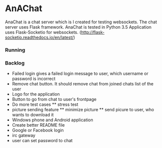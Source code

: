 # AnAChat

AnaChat is a chat server which is I created for testing websockets.
The chat server uses Flask framework.
AnaChat is tested in Python 3.5
Application uses Flask-Socketio for websockets.
(http://flask-socketio.readthedocs.io/en/latest/)

### Running



### Backlog
* Failed login gives a failed login message to user, which username or password is incorrect
* Remove chat button. It should remove chat from joined chats list of the user
* Logo for the application
* Button to go from chat to user's frontpage
* Do more test cases
** stress test
* picture sending feature
** minimize picture
** send picure to user, who wants to download it
* Windows phone and Android application
* Create better README file
* Google or Facebook login
* irc gateway
* user can set password to chat
